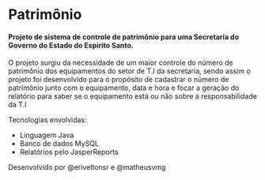 # Patrimônio

#### Projeto de sistema de controle de patrimônio para uma Secretaria do Governo do Estado do Espirito Santo.

O projeto surgiu da necessidade de um maior controle do número de patrimônio dos equipamentos do setor de T.I da secretaria, sendo assim o projeto foi desenvolvido para o propósito de cadastrar o número de patrimônio junto com o equipamento, data e hora e focar a geração do relatório para saber se o equipamento está ou não sobre a responsabilidade da T.I

Tecnologias envolvidas:
  * Linguagem Java
  * Banco de dados MySQL
  * Relatórios pelo JasperReports

Desenvolvido por @eriveltonsr e @matheusvmg
